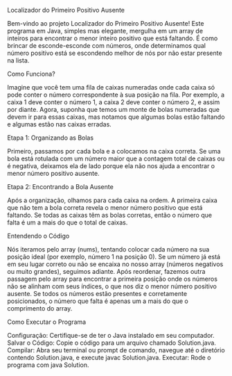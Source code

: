 Localizador do Primeiro Positivo Ausente

Bem-vindo ao projeto Localizador do Primeiro Positivo Ausente! Este programa em Java, simples mas elegante, mergulha em um array de inteiros para encontrar o menor inteiro positivo que está faltando. É como brincar de esconde-esconde com números, onde determinamos qual número positivo está se escondendo melhor de nós por não estar presente na lista.

Como Funciona?

Imagine que você tem uma fila de caixas numeradas onde cada caixa só pode conter o número correspondente à sua posição na fila. Por exemplo, a caixa 1 deve conter o número 1, a caixa 2 deve conter o número 2, e assim por diante. Agora, suponha que temos um monte de bolas numeradas que devem ir para essas caixas, mas notamos que algumas bolas estão faltando e algumas estão nas caixas erradas.

Etapa 1: Organizando as Bolas

Primeiro, passamos por cada bola e a colocamos na caixa correta. Se uma bola está rotulada com um número maior que a contagem total de caixas ou é negativa, deixamos ela de lado porque ela não nos ajuda a encontrar o menor número positivo ausente.

Etapa 2: Encontrando a Bola Ausente

Após a organização, olhamos para cada caixa na ordem. A primeira caixa que não tem a bola correta revela o menor número positivo que está faltando. Se todas as caixas têm as bolas corretas, então o número que falta é um a mais do que o total de caixas.

Entendendo o Código

Nós iteramos pelo array (nums), tentando colocar cada número na sua posição ideal (por exemplo, número 1 na posição 0).
Se um número já está em seu lugar correto ou não se encaixa no nosso array (números negativos ou muito grandes), seguimos adiante.
Após reordenar, fazemos outra passagem pelo array para encontrar a primeira posição onde os números não se alinham com seus índices, o que nos diz o menor número positivo ausente.
Se todos os números estão presentes e corretamente posicionados, o número que falta é apenas um a mais do que o comprimento do array.

Como Executar o Programa

Configuração: Certifique-se de ter o Java instalado em seu computador.
Salvar o Código: Copie o código para um arquivo chamado Solution.java.
Compilar: Abra seu terminal ou prompt de comando, navegue até o diretório contendo Solution.java, e execute javac Solution.java.
Executar: Rode o programa com java Solution.
